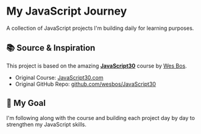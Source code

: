 # My JavaScript Journey

A collection of JavaScript projects I'm building daily for learning purposes.

## 📚 Source & Inspiration

This project is based on the amazing **[JavaScript30](https://github.com/wesbos/JavaScript30)** course by [Wes Bos](https://wesbos.com/).

- Original Course: [JavaScript30.com](https://javascript30.com/)
- Original GitHub Repo: [github.com/wesbos/JavaScript30](https://github.com/wesbos/JavaScript30)

## 🎯 My Goal
I'm following along with the course and building each project day by day to strengthen my JavaScript skills.